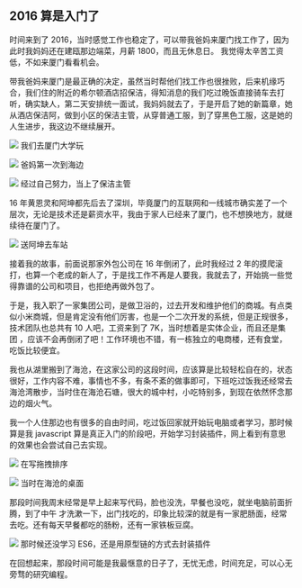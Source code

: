 ## 2016 算是入门了

时间来到了 2016，当时感觉工作也稳定了，可以带我爸妈来厦门找工作了，因为此时我妈妈还在建瓯那边端菜，月薪 1800，而且无休息日。 我觉得太辛苦工资低，不如来厦门看看机会。

带我爸妈来厦门是最正确的决定，虽然当时帮他们找工作也很挫败，后来机缘巧合，我们住的附近的希尔顿酒店招保洁，得知消息的我们吃过晚饭直接骑车去打听，确实缺人，第二天安排统一面试，我妈妈就去了，于是开启了她的新篇章，她从酒店保洁阿，做到小区的保洁主管，从穿普通工服，到了穿黑色工服，这是她的人生进步，我这边不继续展开。

![](./2016/1.jpeg)
<Tip>我们去厦门大学玩</Tip>

![](./2016/2.jpeg)
<Tip>爸妈第一次到海边</Tip>

![](./2016/3.jpeg)
<Tip>经过自己努力，当上了保洁主管</Tip>

16 年黄恩灵和阿坤都先后去了深圳，毕竟厦门的互联网和一线城市确实差了一个层次，无论是技术还是薪资水平，我由于家人已经来了厦门，也不想换地方，就继续待在厦门了。

![](./2016/4.jpeg)
<Tip>送阿坤去车站</Tip>

接着我的故事，前面说那家外包公司在 16 年倒闭了，此时我经过 2 年的摸爬滚打，也算一个老成的新人了，于是找工作不再是人要我，我就去了，开始挑一些觉得靠谱的公司和项目，也拒绝再做外包了。

于是，我入职了一家集团公司，是做卫浴的，过去开发和维护他们的商城。有点类似小米商城，但是肯定没有他们厉害，也是一个二次开发的系统，但是正规很多，技术团队也总共有 10 人吧，工资来到了 7K，当时想着是实体企业，而且还是集团 ，应该不会再倒闭了吧！工作环境也不错，有一栋独立的电商楼，还有食堂，吃饭比较便宜。

我也从湖里搬到了海沧，在这家公司的这段时间，应该算是比较轻松自在的，状态很好，工作内容不难，事情也不多，有条不紊的做事即可，下班吃过饭我还经常去海沧湾散步，当时住在海沧石塘，很大的城中村，小吃特别多，到现在依然怀念那边的烟火气。

我一个人住那边也有很多的自由时间，吃过饭回家就开始玩电脑或者学习，那时候算是我 javascript 算是真正入门的阶段吧，开始学习封装插件，网上看到有意思的效果也会尝试自己去实现。

![](./2016/5.png)
<Tip>在写拖拽排序</Tip>

![](./2016/6.jpeg)
<Tip>当时在海沧的桌面</Tip>

那段时间我周末经常是早上起来写代码，脸也没洗，早餐也没吃，就坐电脑前面折腾，到了中午 才洗漱一下，出门找吃的，印象比较深的就是有一家肥肠面，经常去吃。还有每天早餐都吃的肠粉，还有一家铁板豆腐。

![](./2016/js.png)
<Tip>那时候还没学习 ES6，还是用原型链的方式去封装插件</Tip>

在回想起来，那段时间可能是我最惬意的日子了，无忧无虑，时间充足，可以心无旁骛的研究编程。
